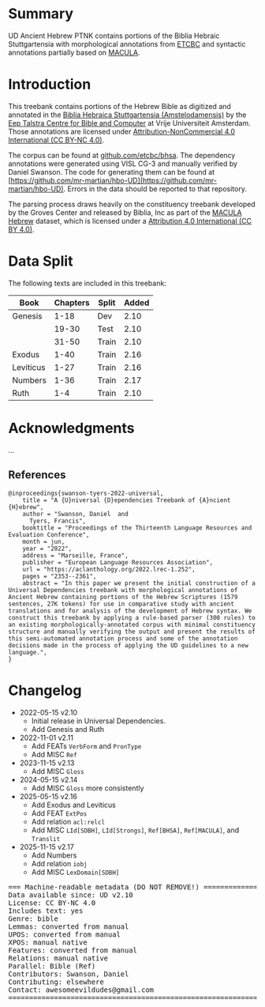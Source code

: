 # Summary

UD Ancient Hebrew PTNK contains portions of the Biblia Hebraic Stuttgartensia with morphological annotations from [ETCBC](https://github.com/etcbc/bhsa) and syntactic annotations partially based on [MACULA](https://github.com/Clear-Bible/macula-hebrew/).

# Introduction

This treebank contains portions of the Hebrew Bible as digitized and annotated in the [Biblia Hebraica Stuttgartensia (Amstelodamensis)](http://dx.doi.org/10.17026%2Fdans-z6y-skyh) by the [Eep Talstra Centre for Bible and Computer](http://etcbc.nl) at Vrije Universiteit Amsterdam. Those annotations are licensed under [Attribution-NonCommercial 4.0 International (CC BY-NC 4.0)](https://creativecommons.org/licenses/by-nc/4.0/).

The corpus can be found at [github.com/etcbc/bhsa](https://github.com/etcbc/bhsa). The dependency annotations were generated using VISL CG-3 and manually verified by Daniel Swanson. The code for generating them can be found at [https://github.com/mr-martian/hbo-UD](https://github.com/mr-martian/hbo-UD). Errors in the data should be reported to that repository.

The parsing process draws heavily on the constituency treebank developed by the Groves Center and released by Biblia, Inc as part of the [MACULA Hebrew](https://github.com/Clear-Bible/macula-hebrew/) dataset, which is licensed under a [Attribution 4.0 International (CC BY 4.0)](https://creativecommons.org/licenses/by/4.0/).

# Data Split

The following texts are included in this treebank:

| Book      | Chapters | Split | Added |
|-----------|----------|-------|-------|
| Genesis   | 1-18     | Dev   | 2.10  |
|           | 19-30    | Test  | 2.10  |
|           | 31-50    | Train | 2.10  |
| Exodus    | 1-40     | Train | 2.16  |
| Leviticus | 1-27     | Train | 2.16  |
| Numbers   | 1-36     | Train | 2.17  |
| Ruth      | 1-4      | Train | 2.10  |

# Acknowledgments

...

## References

```
@inproceedings{swanson-tyers-2022-universal,
    title = "A {U}niversal {D}ependencies Treebank of {A}ncient {H}ebrew",
    author = "Swanson, Daniel  and
      Tyers, Francis",
    booktitle = "Proceedings of the Thirteenth Language Resources and Evaluation Conference",
    month = jun,
    year = "2022",
    address = "Marseille, France",
    publisher = "European Language Resources Association",
    url = "https://aclanthology.org/2022.lrec-1.252",
    pages = "2353--2361",
    abstract = "In this paper we present the initial construction of a Universal Dependencies treebank with morphological annotations of Ancient Hebrew containing portions of the Hebrew Scriptures (1579 sentences, 27K tokens) for use in comparative study with ancient translations and for analysis of the development of Hebrew syntax. We construct this treebank by applying a rule-based parser (300 rules) to an existing morphologically-annotated corpus with minimal constituency structure and manually verifying the output and present the results of this semi-automated annotation process and some of the annotation decisions made in the process of applying the UD guidelines to a new language.",
}
```

# Changelog

* 2022-05-15 v2.10
  * Initial release in Universal Dependencies.
  * Add Genesis and Ruth
* 2022-11-01 v2.11
  * Add FEATs `VerbForm` and `PronType`
  * Add MISC `Ref`
* 2023-11-15 v2.13
  * Add MISC `Gloss`
* 2024-05-15 v2.14
  * Add MISC `Gloss` more consistently
* 2025-05-15 v2.16
  * Add Exodus and Leviticus
  * Add FEAT `ExtPos`
  * Add relation `acl:relcl`
  * Add MISC `LId[SDBH]`, `LId[Strongs]`, `Ref[BHSA]`, `Ref[MACULA]`, and `Translit`
* 2025-11-15 v2.17
  * Add Numbers
  * Add relation `iobj`
  * Add MISC `LexDomain[SDBH]`

<pre>
=== Machine-readable metadata (DO NOT REMOVE!) ================================
Data available since: UD v2.10
License: CC BY-NC 4.0
Includes text: yes
Genre: bible
Lemmas: converted from manual
UPOS: converted from manual
XPOS: manual native
Features: converted from manual
Relations: manual native
Parallel: Bible (Ref)
Contributors: Swanson, Daniel
Contributing: elsewhere
Contact: awesomeevildudes@gmail.com
===============================================================================
</pre>
